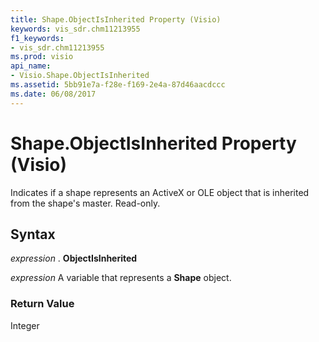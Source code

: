 ```yaml
---
title: Shape.ObjectIsInherited Property (Visio)
keywords: vis_sdr.chm11213955
f1_keywords:
- vis_sdr.chm11213955
ms.prod: visio
api_name:
- Visio.Shape.ObjectIsInherited
ms.assetid: 5bb91e7a-f28e-f169-2e4a-87d46aacdccc
ms.date: 06/08/2017
---
```



# Shape.ObjectIsInherited Property (Visio)

Indicates if a shape represents an ActiveX or OLE object that is inherited from the shape's master. Read-only.


## Syntax

 _expression_ . **ObjectIsInherited**

 _expression_ A variable that represents a **Shape** object.


### Return Value

Integer


